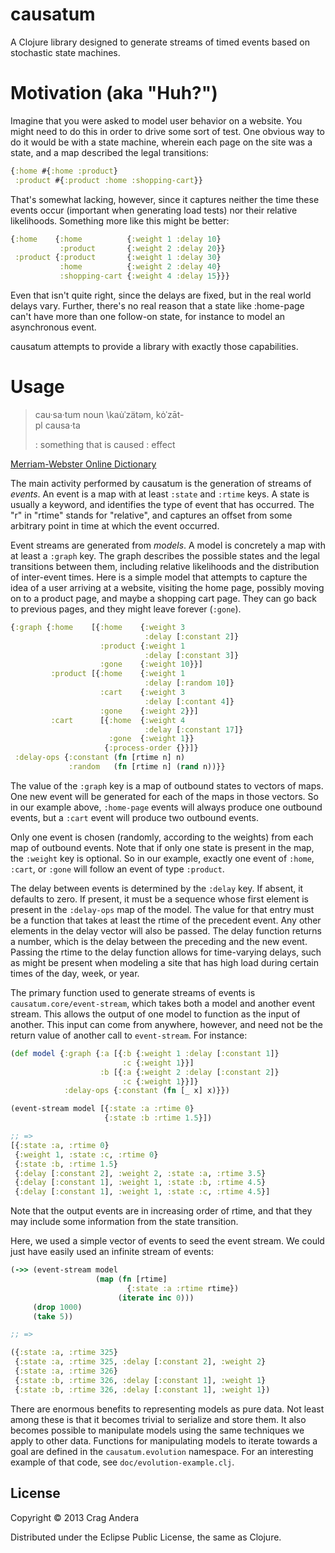 # causatum

A Clojure library designed to generate streams of timed events based
on stochastic state machines.

# Motivation (aka "Huh?")

Imagine that you were asked to model user behavior on a website. You
might need to do this in order to drive some sort of test. One obvious
way to do it would be with a state machine, wherein each page on the
site was a state, and a map described the legal transitions:

```clojure
{:home #{:home :product}
 :product #{:product :home :shopping-cart}}
```

That's somewhat lacking, however, since it captures neither the time
these events occur (important when generating load tests) nor their
relative likelihoods. Something more like this might be better:

```clojure
{:home    {:home          {:weight 1 :delay 10}
           :product       {:weight 2 :delay 20}}
 :product {:product       {:weight 1 :delay 30}
           :home          {:weight 2 :delay 40}
           :shopping-cart {:weight 4 :delay 15}}}
```

Even that isn't quite right, since the delays are fixed, but in the
real world delays vary. Further, there's no real reason that a state
like :home-page can't have more than one follow-on state, for instance
to model an asynchronous event.

causatum attempts to provide a library with exactly those
capabilities.

# Usage

> cau·sa·tum noun \kau̇ˈzätəm, kȯˈzāt-\
> pl causa·ta
>
> : something that is caused : effect

[Merriam-Webster Online Dictionary](http://www.merriam-webster.com/dictionary/causatum)

The main activity performed by causatum is the generation of streams
of _events_. An event is a map with at least `:state` and `:rtime`
keys. A state is usually a keyword, and identifies the type of event
that has occurred. The "r" in "rtime" stands for "relative", and
captures an offset from some arbitrary point in time at which the
event occurred.

Event streams are generated from _models_. A model is concretely a map
with at least a `:graph` key. The graph describes the possible states
and the legal transitions between them, including relative likelihoods
and the distribution of inter-event times. Here is a simple model that
attempts to capture the idea of a user arriving at a website, visiting
the home page, possibly moving on to a product page, and maybe a
shopping cart page. They can go back to previous pages, and they might
leave forever (`:gone`).

```clojure
{:graph {:home    [{:home    {:weight 3
                              :delay [:constant 2]}
                    :product {:weight 1
                              :delay [:constant 3]}
                    :gone    {:weight 10}}]
         :product [{:home    {:weight 1
                              :delay [:random 10]}
                    :cart    {:weight 3
                              :delay [:contant 4]}
                    :gone    {:weight 2}}]
         :cart      [{:home  {:weight 4
                              :delay [:constant 17]}
                      :gone  {:weight 1}}
                     {:process-order {}}]}
 :delay-ops {:constant (fn [rtime n] n)
             :random   (fn [rtime n] (rand n))}}
```

The value of the `:graph` key is a map of outbound states to vectors
of maps. One new event will be generated for each of the maps in those
vectors. So in our example above, `:home-page` events will always
produce one outbound events, but a `:cart` event will produce two
outbound events.

Only one event is chosen (randomly, according to the weights) from
each map of outbound events. Note that if only one state is present in
the map, the `:weight` key is optional. So in our example, exactly one
event of `:home`, `:cart`, or `:gone` will follow an event of type
`:product`.

The delay between events is determined by the `:delay` key. If absent,
it defaults to zero. If present, it must be a sequence whose first
element is present in the `:delay-ops` map of the model. The value for
that entry must be a function that takes at least the rtime of the
precedent event. Any other elements in the delay vector will also be
passed. The delay function returns a number, which is the delay
between the preceding and the new event. Passing the rtime to the
delay function allows for time-varying delays, such as might be
present when modeling a site that has high load during certain times
of the day, week, or year.

The primary function used to generate streams of events is
`causatum.core/event-stream`, which takes both a model and another
event stream. This allows the output of one model to function as the
input of another. This input can come from anywhere, however, and need
not be the return value of another call to `event-stream`. For instance:

```clojure
(def model {:graph {:a [{:b {:weight 1 :delay [:constant 1]}
                         :c {:weight 1}}]
                    :b [{:a {:weight 2 :delay [:constant 2]}
                         :c {:weight 1}}]}
            :delay-ops {:constant (fn [_ x] x)}})

(event-stream model [{:state :a :rtime 0}
                     {:state :b :rtime 1.5}])

;; =>
[{:state :a, :rtime 0}
 {:weight 1, :state :c, :rtime 0}
 {:state :b, :rtime 1.5}
 {:delay [:constant 2], :weight 2, :state :a, :rtime 3.5}
 {:delay [:constant 1], :weight 1, :state :b, :rtime 4.5}
 {:delay [:constant 1], :weight 1, :state :c, :rtime 4.5}]

```

Note that the output events are in increasing order of rtime, and that
they may include some information from the state transition.

Here, we used a simple vector of events to seed the event stream. We
could just have easily used an infinite stream of events:

```clojure
(->> (event-stream model
                   (map (fn [rtime]
                          {:state :a :rtime rtime})
                        (iterate inc 0)))
     (drop 1000)
     (take 5))

;; =>

({:state :a, :rtime 325}
 {:state :a, :rtime 325, :delay [:constant 2], :weight 2}
 {:state :a, :rtime 326}
 {:state :b, :rtime 326, :delay [:constant 1], :weight 1}
 {:state :b, :rtime 326, :delay [:constant 1], :weight 1})


```

There are enormous benefits to representing models as pure data. Not
least among these is that it becomes trivial to serialize and store
them. It also becomes possible to manipulate models using the same
techniques we apply to other data. Functions for manipulating models
to iterate towards a goal are defined in the `causatum.evolution`
namespace. For an interesting example of that code, see
`doc/evolution-example.clj`.

## License

Copyright © 2013 Crag Andera

Distributed under the Eclipse Public License, the same as Clojure.
